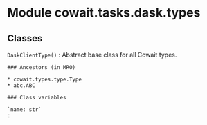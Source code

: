 Module cowait.tasks.dask.types
==============================

Classes
-------

`DaskClientType()`
:   Abstract base class for all Cowait types.

    ### Ancestors (in MRO)

    * cowait.types.type.Type
    * abc.ABC

    ### Class variables

    `name: str`
    :